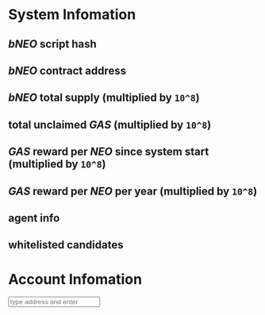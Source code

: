 # System Infomation

## *bNEO* script hash

## *bNEO* contract address

## *bNEO* total supply (multiplied by `10^8`)

## total unclaimed *GAS* (multiplied by `10^8`)

## *GAS* reward per *NEO* since system start (multiplied by `10^8`)

## *GAS* reward per *NEO* per year (multiplied by `10^8`)

## agent info

## whitelisted candidates

# Account Infomation

<form action="account" method="get" target="_blank">
  <input name="address" placeholder="type address and enter">
</form>

<script src="index.js" />
